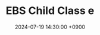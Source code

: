 ---
layout: media_detail
title: "EBS Child Class e"
date: 2024-07-19 14:30:00 +0900
image: "childclasse.jpg"
detail: "Dr. Yim appears on EBS 'Child Class e' to provide insights on early childhood English education."
long_detail: "<iframe width='560' height='315' src='https://www.youtube.com/watch?v=5s8JU4Qb2rM' frameborder='0' allow='accelerometer; autoplay; encrypted-media; gyroscope; picture-in-picture' allowfullscreen></iframe><br>Dr. Yim appears on EBS 'Child Class e' to provide insights on early childhood English education.

The program airs on EBS1 and can also be viewed later on the website and YouTube. 

[online] Availablehttps://home.ebs.co.kr/childclasse/main or https://youtube.com/@i-nuri4875?si=6J1ouuUq90xJ4GrZ"
---